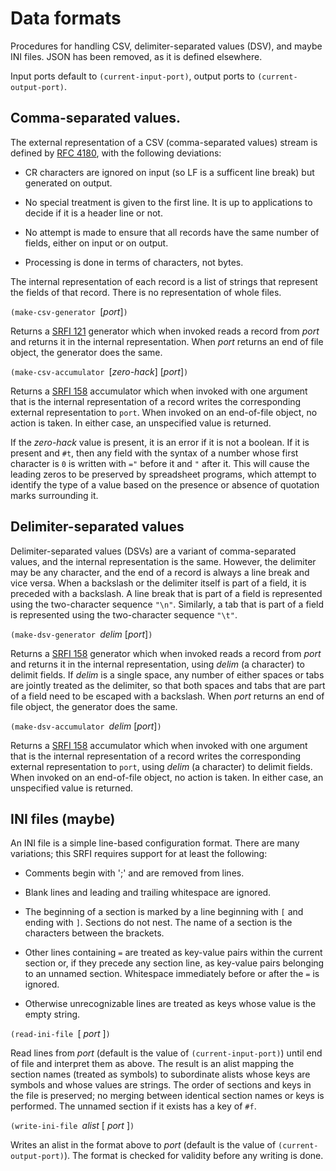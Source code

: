 # Data formats

Procedures for handling CSV, delimiter-separated values (DSV), and maybe INI files.
JSON has been removed, as it is defined elsewhere.

Input ports default to `(current-input-port)`, output ports to
`(current-output-port)`.

## Comma-separated values.

The external representation of a CSV (comma-separated values) stream
is defined by [RFC 4180](https://tools.ietf.org/html/rfc4180), with
the following deviations:

  *  CR characters are ignored on input (so LF is a sufficent line break) but generated on output.
  
  *  No special treatment is given to the first line.  It is up to applications to decide if it is a header line or not.
  
  *  No attempt is made to ensure that all records have the same number of fields, either on input or on output.
  
  * Processing is done in terms of characters, not bytes.
  
  The internal representation of each record is a list of strings
  that represent the fields of that record.  There is no representation
  of whole files.
  
`(make-csv-generator `[*port*]`)`

Returns a [SRFI 121](http://srfi.schemers.org/srfi-121/srfi-121.html) generator
which when invoked reads a record from *port* and returns it in the
internal representation.  When *port* returns an end of file object,
the generator does the same.

`(make-csv-accumulator `[*zero-hack*] [*port*]`)`

Returns a [SRFI 158](http://srfi.schemers.org/srfi-158/srfi-158.html) accumulator
which when invoked with one argument that is the internal representation of a record
writes the corresponding external representation to `port`.  When invoked on an
end-of-file object, no action is taken.  In either case, an unspecified value
is returned.

If the *zero-hack* value is present, it is an error if it is not a boolean.  If
it is present and `#t`, then any field with the syntax of a number whose
first character is `0` is written with `="` before it and `"` after it.  This
will cause the leading zeros to be preserved by spreadsheet programs, which
attempt to identify the type of a value based on the presence or absence of
quotation marks surrounding it.

## Delimiter-separated values

Delimiter-separated values (DSVs) are a variant of comma-separated values,
and the internal representation is the same.
However, the delimiter may be any character, and the end of a record is
always a line break and vice versa.  When a backslash
or the delimiter itself is part of a field, it is preceded with a backslash.
A line break that is part of a field is represented using the two-character sequence `"\n"`.
Similarly, a tab that is part of a field is represented using the two-character sequence `"\t"`.

`(make-dsv-generator `*delim* [*port*]`)`

Returns a [SRFI 158](http://srfi.schemers.org/srfi-158/srfi-158.html) generator
which when invoked reads a record from *port* and returns it in the
internal representation, using *delim* (a character) to delimit fields.
If *delim* is a single space, any number of either spaces or tabs are
jointly treated as the delimiter, so that both spaces and tabs that are
part of a field need to be escaped with a backslash.
When *port* returns an end of file object, the generator does the same.

`(make-dsv-accumulator `*delim* [*port*]`)`

Returns a [SRFI 158](http://srfi.schemers.org/srfi-158/srfi-158.html) accumulator
which when invoked with one argument that is the internal representation of a record
writes the corresponding external representation to `port`,
using *delim* (a character) to delimit fields.  When invoked on an
end-of-file object, no action is taken.  In either case, an unspecified value
is returned.

## INI files (maybe)

An INI file is a simple line-based configuration format.  There are many variations;
this SRFI requires support for at least the following:

  *  Comments begin with ';' and are removed from lines.
     
  *  Blank lines and leading and trailing whitespace are ignored.
  
  *  The beginning of a section is marked by a line beginning with `[` and ending with `]`.
     Sections do not nest.  The name of a section is the characters between the brackets.
     
  *  Other lines containing `=` are treated as key-value pairs within the current section or, if
     they precede any section line, as key-value pairs belonging to an unnamed section.
     Whitespace immediately before or after the `=` is ignored.
     
  *  Otherwise unrecognizable lines are treated as keys whose value is the empty string.
  
`(read-ini-file `[ *port* ]`)`

Read lines from *port* (default is the value of `(current-input-port)`) until end of file
and interpret them as above.  The result is an alist mapping the section names (treated as
symbols) to subordinate alists whose keys are symbols and whose values are strings.  The
order of sections and keys in the file is preserved; no merging between identical section
names or keys is performed.  The unnamed section if it exists has a key of `#f`.

`(write-ini-file `*alist* [ *port* ]`)`

Writes an alist in the format above to *port* (default is the value of `(current-output-port)`).
The format is checked for validity before any writing is done.



